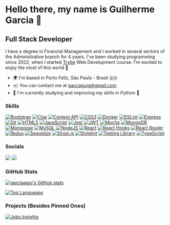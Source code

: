 # Hello there, my name is Guilherme Garcia 🤘

## Full Stack Developer

I have a degree in Financial Management and I worked in several sectors of the Administrative branch for 4 years. I've been studying programming since 2022, when I started [Trybe](https://www.betrybe.com/) Web Development course. I'm excited to enjoy the most of this world 🤩

- 🌍 I'm based in Porto Feliz, São Paulo - Brasil 🇧🇷
- ✉️ You can contact me at [garciaguig@gmail.com](mailto:garciaguig@gmail.com)
- 🧠 I'm currently studying and improving my skills in Python 🐍

### Skills

<p align="left">
<a href="https://getbootstrap.com/" target="_blank" rel="noreferrer"><img src="https://img.shields.io/badge/Bootstrap-2E3251?style=for-the-badge&logo=bootstrap&logoColor=white" alt="Bootstrap" /></a>
<a href="https://www.chaijs.com/" target="_blank" rel="noreferrer"><img src="https://img.shields.io/badge/chai.js-2E3251?style=for-the-badge&logo=chai&logoColor=white" alt="Chai" /></a>
<a href="https://legacy.reactjs.org/docs/context.html" target="_blank" rel="noreferrer"><img src="https://img.shields.io/badge/Context_API-2E3251?style=for-the-badge&logo=Context_API&logoColor=white" alt="Context API" /></a>
<a href="https://www.w3.org/TR/CSS/#css" target="_blank" rel="noreferrer"><img src="https://img.shields.io/badge/CSS3-2E3251?style=for-the-badge&logo=css3&logoColor=white" alt="CSS3" /></a>
<a href="https://www.docker.com/" target="_blank" rel="noreferrer"><img src="https://img.shields.io/badge/Docker-2E3251?style=for-the-badge&logo=docker&logoColor=white" alt="Docker" /></a>
<a href="https://eslint.org/" target="_blank" rel="noreferrer"><img src="https://img.shields.io/badge/eslint-2E3251?style=for-the-badge&logo=eslint&logoColor=white" alt="ESLint" /></a>
<a href="https://expressjs.com/" target="_blank" rel="noreferrer"><img src="https://img.shields.io/badge/Express.js-2E3251?style=for-the-badge&logo=express&logoColor=white" alt="Express" /></a>
<a href="https://git-scm.com/" target="_blank" rel="noreferrer"><img src="https://img.shields.io/badge/Git-2E3251?style=for-the-badge&logo=git&logoColor=white" alt="Git" /></a>
<a href="https://developer.mozilla.org/en-US/docs/Glossary/HTML5" target="_blank" rel="noreferrer"><img src="https://img.shields.io/badge/HTML5-2E3251?style=for-the-badge&logo=html5&logoColor=white" alt="HTML5" /></a>
<a href="https://developer.mozilla.org/en-US/docs/Web/JavaScript" target="_blank" rel="noreferrer"><img src="https://img.shields.io/badge/JavaScript-2E3251?style=for-the-badge&logo=javascript&logoColor=white" alt="JavaScript" /></a>
<a href="https://jestjs.io/" target="_blank" rel="noreferrer"><img src="https://img.shields.io/badge/Jest-2E3251?style=for-the-badge&logo=jest&logoColor=white" alt="Jest" /></a>
<a href="https://jwt.io/" target="_blank" rel="noreferrer"><img src="https://img.shields.io/badge/JWT-2E3251?style=for-the-badge&logo=JSON%20web%20tokens&logoColor=white" alt="JWT" /></a>
<a href="https://mochajs.org/" target="_blank" rel="noreferrer"><img src="https://img.shields.io/badge/Mocha-2E3251?style=for-the-badge&logo=Mocha&logoColor=white" alt="Mocha" /></a>
<a href="https://www.mongodb.com/" target="_blank" rel="noreferrer"><img src="https://img.shields.io/badge/MongoDB-2E3251?style=for-the-badge&logo=mongodb&logoColor=white" alt="MongoDB" /></a>
<a href="https://mongoosejs.com/" target="_blank" rel="noreferrer"><img src="https://img.shields.io/badge/Mongoose-2E3251.svg?style=for-the-badge&logo=Mongoose&logoColor=white" alt="Mongoose" /></a>
<a href="https://www.mysql.com/" target="_blank" rel="noreferrer"><img src="https://img.shields.io/badge/MySQL-2E3251?style=for-the-badge&logo=mysql&logoColor=white" alt="MySQL" /></a>
<a href="https://nodejs.org/en/" target="_blank" rel="noreferrer"><img src="https://img.shields.io/badge/Node.js-2e3251?style=for-the-badge&logo=nodedotjs&logoColor=white" alt="NodeJS" /></a>
<a href="https://reactjs.org/" target="_blank" rel="noreferrer"><img src="https://img.shields.io/badge/React-2E3251?style=for-the-badge&logo=react&logoColor=white" alt="React" /></a>
<a href="https://react.dev/reference/react" target="_blank" rel="noreferrer"><img src="https://img.shields.io/badge/React_Hooks-2E3251?style=for-the-badge&logo=React_Hooks&logoColor=white" alt="React Hooks" /></a>
<a href="https://reactrouter.com/en/main" target="_blank" rel="noreferrer"><img src="https://img.shields.io/badge/React_Router-2E3251?style=for-the-badge&logo=react-router&logoColor=white" alt="React Router" /></a>
<a href="https://redux.js.org/" target="_blank" rel="noreferrer"><img src="https://img.shields.io/badge/Redux-2E3251?style=for-the-badge&logo=redux&logoColor=white" alt="Redux" /></a>
<a href="https://sequelize.org/" target="_blank" rel="noreferrer"><img src="https://img.shields.io/badge/Sequelize-2E3251?style=for-the-badge&logo=Sequelize&logoColor=white" alt="Sequelize" /></a>
<a href="https://sinonjs.org/" target="_blank" rel="noreferrer"><img src="https://img.shields.io/badge/sinon.js-2E3251?style=for-the-badge&logo=sinon" alt="Sinon.js" /></a>
<a href="https://stylelint.io/" target="_blank" rel="noreferrer"><img src="https://img.shields.io/badge/stylelint-2E3251?style=for-the-badge&logo=stylelint&logoColor=white" alt="Stylelint" /></a>
<a href="https://testing-library.com/docs/react-testing-library/intro/" target="_blank" rel="noreferrer"><img src="https://img.shields.io/badge/Testing Library-2E3251?style=for-the-badge&logo=Testing Library&logoColor=white" alt="Testing Library" /></a>
<a href="https://www.typescriptlang.org/" target="_blank" rel="noreferrer"><img src="https://img.shields.io/badge/TypeScript-2E3251?style=for-the-badge&logo=typescript&logoColor=white" alt="TypeScript" /></a>
</p>

### Socials

<p align="left">
<a href="https://www.github.com/garciaagui" target="_blank" rel="noreferrer"><img src="https://img.shields.io/badge/GitHub-2E3251?style=for-the-badge&logo=github&logoColor=white"/></a>
<a href="https://www.linkedin.com/in/garciaagui/" target="_blank" rel="noreferrer"><img src="https://img.shields.io/badge/LinkedIn-2E3251?style=for-the-badge&logo=linkedin&logoColor=white"/></a>
</p>

### GitHub Stats

<a href="http://www.github.com/garciaagui"><img src="https://github-readme-stats-pearl-phi.vercel.app/api?username=garciaagui&show_icons=true&hide=&count_private=true&title_color=6366f1&text_color=ffffff&icon_color=6366f1&bg_color=90,22272E,2E3251&hide_border=true" alt="garciaagui's GitHub stats" /></a>

<a href="https://github.com/garciaagui" align="left"><img src="https://github-readme-stats-pearl-phi.vercel.app/api/top-langs/?username=garciaagui&langs_count=10&title_color=6366f1&text_color=ffffff&icon_color=6366f1&bg_color=90,22272E,2E3251&hide_border=true&locale=en&custom_title=Top%20%Languages&layout=compact" alt="Top Languages" /></a>

### Projects (Besides Pinned Ones)

<a href="https://github.com/garciaagui/jobs-insights" target="_blank" rel="noreferrer"><img src="https://img.shields.io/badge/Jobs_Insights-B41717?style=for-the-badge&logo=Jobs_Insights&logoColor=white" alt="Jobs Insights"/></a>
